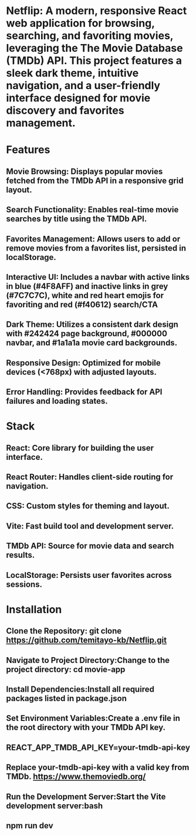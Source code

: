 # Netflip: A modern, responsive React web application for browsing, searching, and favoriting movies, leveraging the The Movie Database (TMDb) API. This project features a sleek dark theme, intuitive navigation, and a user-friendly interface designed for movie discovery and favorites management.

# Features

## Movie Browsing: Displays popular movies fetched from the TMDb API in a responsive grid layout.

## Search Functionality: Enables real-time movie searches by title using the TMDb API.

## Favorites Management: Allows users to add or remove movies from a favorites list, persisted in localStorage.

## Interactive UI: Includes a navbar with active links in blue (#4F8AFF) and inactive links in grey (#7C7C7C), white and red heart emojis for favoriting and red (#f40612) search/CTA

## Dark Theme: Utilizes a consistent dark design with #242424 page background, #000000 navbar, and #1a1a1a movie card backgrounds.

## Responsive Design: Optimized for mobile devices (<768px) with adjusted layouts.

## Error Handling: Provides feedback for API failures and loading states.

# Stack

## React: Core library for building the user interface.

## React Router: Handles client-side routing for navigation.

## CSS: Custom styles for theming and layout.

## Vite: Fast build tool and development server.

## TMDb API: Source for movie data and search results.

## LocalStorage: Persists user favorites across sessions.

# Installation

## Clone the Repository: git clone https://github.com/temitayo-kb/Netflip.git

## Navigate to Project Directory:Change to the project directory: cd movie-app

## Install Dependencies:Install all required packages listed in package.json

## Set Environment Variables:Create a .env file in the root directory with your TMDb API key.

## REACT_APP_TMDB_API_KEY=your-tmdb-api-key

## Replace your-tmdb-api-key with a valid key from TMDb. https://www.themoviedb.org/

## Run the Development Server:Start the Vite development server:bash

## npm run dev
